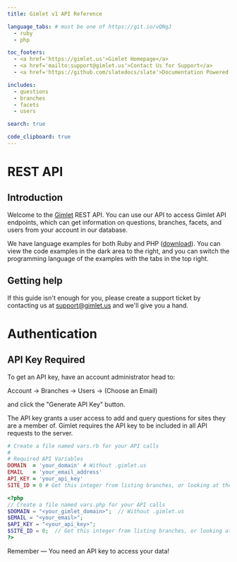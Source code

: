 ```yaml
---
title: Gimlet v1 API Reference

language_tabs: # must be one of https://git.io/vQNgJ
  - ruby
  - php

toc_footers:
  - <a href='https://gimlet.us'>Gimlet Homepage</a>
  - <a href='mailto:support@gimlet.us'>Contact Us for Support</a>
  - <a href='https://github.com/slatedocs/slate'>Documentation Powered by Slate</a>

includes:
  - questions
  - branches
  - facets
  - users

search: true

code_clipboard: true
---
```


# REST API

## Introduction

Welcome to the [Gimlet](https://gimlet.us) REST API. You can use our API to access Gimlet API endpoints, which can get information on questions, branches, facets, and users from your account in our database.

We have language examples for both Ruby and PHP ([download](https://github.com/gimlet-app/gimlet-api)). You can view the code examples in the dark area to the right, and you can switch the programming language of the examples with the tabs in the top right.

## Getting help

If this guide isn't enough for you, please create a support ticket by contacting us at [support@gimlet.us](mailto:support@gimlet.us) and we'll give you a hand.

# Authentication

## API Key Required

To get an API key, have an account administrator head to:

Account -> Branches -> Users -> (Choose an Email)

and click the "Generate API Key" button.

The API key grants a user access to add and query questions for sites they are a member of. Gimlet requires the API key to be included in all API requests to the server.

```ruby
# Create a file named vars.rb for your API calls
#
# Required API Variables
DOMAIN  = 'your_domain' # Without .gimlet.us
EMAIL   = 'your_email_address'
API_KEY = 'your_api_key'
SITE_ID = 0 # Get this integer from listing branches, or looking at the URL in the new question form

```

```php
<?php
// Create a file named vars.php for your API calls
$DOMAIN = "<your_gimlet_domain>";  // Without .gimlet.us
$EMAIL = "<your_email>";
$API_KEY = "<your_api_key>";
$SITE_ID = 0;  // Get this integer from listing branches, or looking at the URL in the new question form
?>

```

<aside class="success">
Remember — You need an API key to access your data!
</aside>
